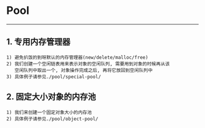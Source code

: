 # **Pool** #
***


## **1. 专用内存管理器** ##
    1) 避免扒饭的到呀默认的内存管理器(new/delete/malloc/free)
    2) 我们创建一个空闲链表用来表示对象的空闲队列, 需要用到对象的时候再从该
       空闲队列中取出一个, 对象操作完成之后, 再将它放回到空闲队列中
    3) 具体例子请参见./pool/special-pool/




## **2. 固定大小对象的内存池** ##
    1) 我们来创建一个固定对象大小的内存池
    2) 具体例子请参见./pool/object-pool/
